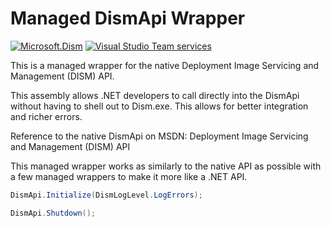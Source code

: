 # Managed DismApi Wrapper

[![Microsoft.Dism](https://img.shields.io/nuget/v/Microsoft.Dism.svg?maxAge=2592000)](https://www.nuget.org/packages/Microsoft.Dism) [![Visual Studio Team services](https://img.shields.io/vso/build/jeffkl/487e5200-8ecd-445c-9bc6-fa9864a67fc0/7.svg?maxAge=2592000)]()

This is a managed wrapper for the native Deployment Image Servicing and Management (DISM) API. 

This assembly allows .NET developers to call directly into the DismApi without having to shell out to Dism.exe. This allows for better integration and richer errors. 

Reference to the native DismApi on MSDN: Deployment Image Servicing and Management (DISM) API

This managed wrapper works as similarly to the native API as possible with a few managed wrappers to make it more like a .NET API.



``` C#
DismApi.Initialize(DismLogLevel.LogErrors);

DismApi.Shutdown();
```